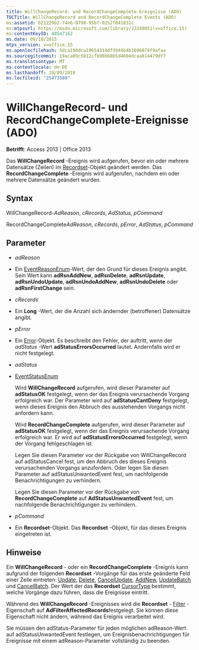 ```yaml
---
title: WillChangeRecord- und RecordChangeComplete-Ereignisse (ADO)
TOCTitle: WillChangeRecord and RecordChangeComplete Events (ADO)
ms:assetid: b21229b2-74e6-0798-95bf-0252f041831c
ms:mtpsurl: https://msdn.microsoft.com/library/JJ249851(v=office.15)
ms:contentKeyID: 48547162
ms.date: 09/18/2015
mtps_version: v=office.15
ms.openlocfilehash: 5dca190dca19654314df3944b4b1696874f9afaa
ms.sourcegitcommit: 19aca09c5812cfb98b68b5d4604dcaa814479df7
ms.translationtype: MT
ms.contentlocale: de-DE
ms.lasthandoff: 10/09/2018
ms.locfileid: "25473580"
---
```

# <a name="willchangerecord-and-recordchangecomplete-events-ado"></a>WillChangeRecord- und RecordChangeComplete-Ereignisse (ADO)


**Betrifft**: Access 2013 | Office 2013


Das **WillChangeRecord** -Ereignis wird aufgerufen, bevor ein oder mehrere Datensätze (Zeilen) im [Recordset](recordset-object-ado.md)-Objekt geändert werden. Das **RecordChangeComplete** -Ereignis wird aufgerufen, nachdem ein oder mehrere Datensätze geändert wurden.

## <a name="syntax"></a>Syntax

WillChangeRecord-*AdReason*, *cRecords*, *AdStatus*, *pCommand*

RecordChangeComplete*AdReason*, *cRecords*, *pError*, *AdStatus*, *pCommand*

## <a name="parameters"></a>Parameter

  - *adReason*

  - Ein [EventReasonEnum](eventreasonenum.md)-Wert, der den Grund für dieses Ereignis angibt. Sein Wert kann **adRsnAddNew**, **adRsnDelete**, **adRsnUpdate**, **adRsnUndoUpdate**, **adRsnUndoAddNew**, **adRsnUndoDelete** oder **adRsnFirstChange** sein.

  - *cRecords*

  - Ein **Long** -Wert, der die Anzahl sich ändernder (betroffener) Datensätze angibt.

  - *pError*

  - Ein [Error](error-object-ado.md)-Objekt. Es beschreibt den Fehler, der auftritt, wenn der *adStatus* -Wert **adStatusErrorsOccurred** lautet. Andernfalls wird er nicht festgelegt.

  - *adStatus*

  - [EventStatusEnum](eventstatusenum.md)
    
    Wird **WillChangeRecord** aufgerufen, wird dieser Parameter auf **adStatusOK** festgelegt, wenn der das Ereignis verursachende Vorgang erfolgreich war. Der Parameter wird auf **adStatusCantDeny** festgelegt, wenn dieses Ereignis den Abbruch des ausstehenden Vorgangs nicht anfordern kann.
    
    Wird **RecordChangeComplete** aufgerufen, wird dieser Parameter auf **adStatusOK** festgelegt, wenn der das Ereignis verursachende Vorgang erfolgreich war. Er wird auf **adStatusErrorsOccurred** festgelegt, wenn der Vorgang fehlgeschlagen ist.
    
    Legen Sie diesen Parameter vor der Rückgabe von WillChangeRecord auf adStatusCancel fest, um den Abbruch des dieses Ereignis verursachenden Vorgangs anzufordern. Oder legen Sie diesen Parameter auf adStatusUnwantedEvent fest, um nachfolgende Benachrichtigungen zu verhindern.
    
    Legen Sie diesen Parameter vor der Rückgabe von **RecordChangeComplete** auf **AdStatusUnwantedEvent** fest, um nachfolgende Benachrichtigungen zu verhindern.

  - *pCommand*

  - Ein **Recordset**-Objekt. Das **Recordset** -Objekt, für das dieses Ereignis eingetreten ist.

## <a name="remarks"></a>Hinweise

Ein **WillChangeRecord** - oder ein **RecordChangeComplete** -Ereignis kann aufgrund der folgenden **Recordset** -Vorgänge für das erste geänderte Feld einer Zeile eintreten: [Update](update-method-ado.md), [Delete](delete-method-ado-recordset.md), [CancelUpdate](cancelupdate-method-ado.md), [AddNew](addnew-method-ado.md), [UpdateBatch](updatebatch-method-ado.md) und [CancelBatch](cancelbatch-method-ado.md). Der Wert der das **Recordset** [CursorType](cursortype-property-ado.md) bestimmt, welche Vorgänge dazu führen, dass die Ereignisse eintritt.

Während des **WillChangeRecord** -Ereignisses wird die **Recordset** - [Filter](filter-property-ado.md) -Eigenschaft auf **AdFilterAffectedRecords**festgelegt. Sie können diese Eigenschaft nicht ändern, während das Ereignis verarbeitet wird.

Sie müssen den adStatus-Parameter für jeden möglichen adReason-Wert auf adStatusUnwantedEvent festlegen, um Ereignisbenachrichtigungen für Ereignisse mit einem adReason-Parameter vollständig zu beenden.

